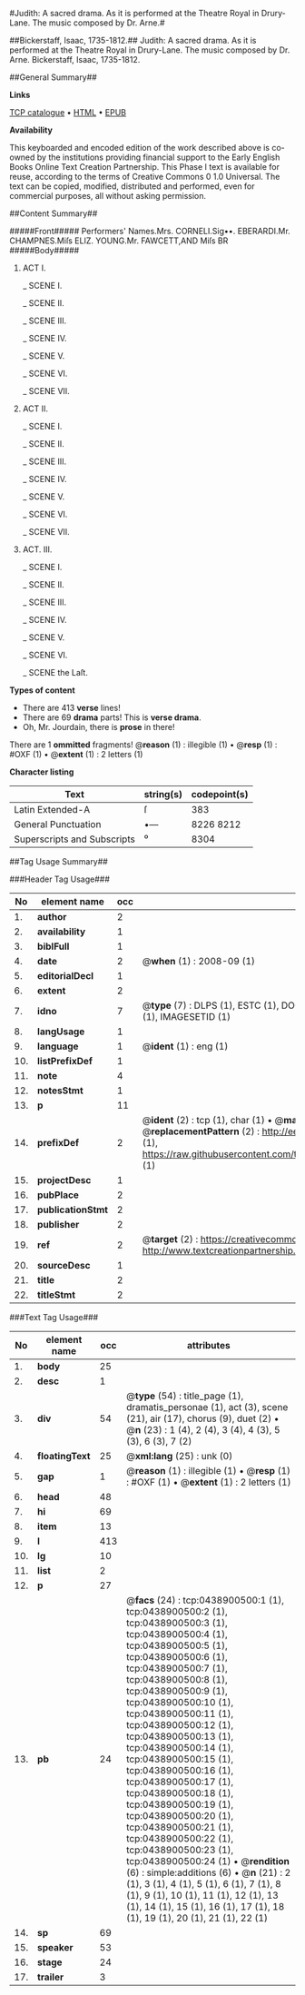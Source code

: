 #Judith: A sacred drama. As it is performed at the Theatre Royal in Drury-Lane. The music composed by Dr. Arne.#

##Bickerstaff, Isaac, 1735-1812.##
Judith: A sacred drama. As it is performed at the Theatre Royal in Drury-Lane. The music composed by Dr. Arne.
Bickerstaff, Isaac, 1735-1812.

##General Summary##

**Links**

[TCP catalogue](http://www.ota.ox.ac.uk/tcp/)  • 
[HTML](http://tei.it.ox.ac.uk/tcp/Texts-HTML/free/004/004799605.html)  • 
[EPUB](http://tei.it.ox.ac.uk/tcp/Texts-EPUB/free/004/004799605.epub)

**Availability**

This keyboarded and encoded edition of the
	       work described above is co-owned by the institutions
	       providing financial support to the Early English Books
	       Online Text Creation Partnership. This Phase I text is
	       available for reuse, according to the terms of Creative
	       Commons 0 1.0 Universal. The text can be copied,
	       modified, distributed and performed, even for
	       commercial purposes, all without asking permission.


##Content Summary##

#####Front#####
Performers' Names.Mrs. CORNELI.Sig••. EBERARDI.Mr. CHAMPNES.Miſs ELIZ. YOUNG.Mr. FAWCETT,AND Miſs BR
#####Body#####

1. ACT I.

    _ SCENE I.

    _ SCENE II.

    _ SCENE III.

    _ SCENE IV.

    _ SCENE V.

    _ SCENE VI.

    _ SCENE VII.

1. ACT II.

    _ SCENE I.

    _ SCENE II.

    _ SCENE III.

    _ SCENE IV.

    _ SCENE V.

    _ SCENE VI.

    _ SCENE VII.

1. ACT. III.

    _ SCENE I.

    _ SCENE II.

    _ SCENE III.

    _ SCENE IV.

    _ SCENE V.

    _ SCENE VI.

    _ SCENE the Laſt.

**Types of content**

  * There are 413 **verse** lines!
  * There are 69 **drama** parts! This is **verse drama**.
  * Oh, Mr. Jourdain, there is **prose** in there!

There are 1 **ommitted** fragments! 
 @__reason__ (1) : illegible (1)  •  @__resp__ (1) : #OXF (1)  •  @__extent__ (1) : 2 letters (1)

**Character listing**


|Text|string(s)|codepoint(s)|
|---|---|---|
|Latin Extended-A|ſ|383|
|General Punctuation|•—|8226 8212|
|Superscripts             and Subscripts|⁰|8304|

##Tag Usage Summary##

###Header Tag Usage###

|No|element name|occ|attributes|
|---|---|---|---|
|1.|__author__|2||
|2.|__availability__|1||
|3.|__biblFull__|1||
|4.|__date__|2| @__when__ (1) : 2008-09 (1)|
|5.|__editorialDecl__|1||
|6.|__extent__|2||
|7.|__idno__|7| @__type__ (7) : DLPS (1), ESTC (1), DOCNO (1), TCP (1), GALEDOCNO (1), CONTENTSET (1), IMAGESETID (1)|
|8.|__langUsage__|1||
|9.|__language__|1| @__ident__ (1) : eng (1)|
|10.|__listPrefixDef__|1||
|11.|__note__|4||
|12.|__notesStmt__|1||
|13.|__p__|11||
|14.|__prefixDef__|2| @__ident__ (2) : tcp (1), char (1)  •  @__matchPattern__ (2) : ([0-9\-]+):([0-9IVX]+) (1), (.+) (1)  •  @__replacementPattern__ (2) : http://eebo.chadwyck.com/downloadtiff?vid=$1&page=$2 (1), https://raw.githubusercontent.com/textcreationpartnership/Texts/master/tcpchars.xml#$1 (1)|
|15.|__projectDesc__|1||
|16.|__pubPlace__|2||
|17.|__publicationStmt__|2||
|18.|__publisher__|2||
|19.|__ref__|2| @__target__ (2) : https://creativecommons.org/publicdomain/zero/1.0/ (1), http://www.textcreationpartnership.org/docs/. (1)|
|20.|__sourceDesc__|1||
|21.|__title__|2||
|22.|__titleStmt__|2||


###Text Tag Usage###

|No|element name|occ|attributes|
|---|---|---|---|
|1.|__body__|25||
|2.|__desc__|1||
|3.|__div__|54| @__type__ (54) : title_page (1), dramatis_personae (1), act (3), scene (21), air (17), chorus (9), duet (2)  •  @__n__ (23) : 1 (4), 2 (4), 3 (4), 4 (3), 5 (3), 6 (3), 7 (2)|
|4.|__floatingText__|25| @__xml:lang__ (25) : unk (0)|
|5.|__gap__|1| @__reason__ (1) : illegible (1)  •  @__resp__ (1) : #OXF (1)  •  @__extent__ (1) : 2 letters (1)|
|6.|__head__|48||
|7.|__hi__|69||
|8.|__item__|13||
|9.|__l__|413||
|10.|__lg__|10||
|11.|__list__|2||
|12.|__p__|27||
|13.|__pb__|24| @__facs__ (24) : tcp:0438900500:1 (1), tcp:0438900500:2 (1), tcp:0438900500:3 (1), tcp:0438900500:4 (1), tcp:0438900500:5 (1), tcp:0438900500:6 (1), tcp:0438900500:7 (1), tcp:0438900500:8 (1), tcp:0438900500:9 (1), tcp:0438900500:10 (1), tcp:0438900500:11 (1), tcp:0438900500:12 (1), tcp:0438900500:13 (1), tcp:0438900500:14 (1), tcp:0438900500:15 (1), tcp:0438900500:16 (1), tcp:0438900500:17 (1), tcp:0438900500:18 (1), tcp:0438900500:19 (1), tcp:0438900500:20 (1), tcp:0438900500:21 (1), tcp:0438900500:22 (1), tcp:0438900500:23 (1), tcp:0438900500:24 (1)  •  @__rendition__ (6) : simple:additions (6)  •  @__n__ (21) : 2 (1), 3 (1), 4 (1), 5 (1), 6 (1), 7 (1), 8 (1), 9 (1), 10 (1), 11 (1), 12 (1), 13 (1), 14 (1), 15 (1), 16 (1), 17 (1), 18 (1), 19 (1), 20 (1), 21 (1), 22 (1)|
|14.|__sp__|69||
|15.|__speaker__|53||
|16.|__stage__|24||
|17.|__trailer__|3||
